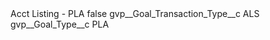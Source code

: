 <?xml version="1.0" encoding="UTF-8"?>
<CustomMetadata xmlns="http://soap.sforce.com/2006/04/metadata" xmlns:xsi="http://www.w3.org/2001/XMLSchema-instance" xmlns:xsd="http://www.w3.org/2001/XMLSchema">
    <label>Acct Listing - PLA</label>
    <protected>false</protected>
    <values>
        <field>gvp__Goal_Transaction_Type__c</field>
        <value xsi:type="xsd:string">ALS</value>
    </values>
    <values>
        <field>gvp__Goal_Type__c</field>
        <value xsi:type="xsd:string">PLA</value>
    </values>
</CustomMetadata>
